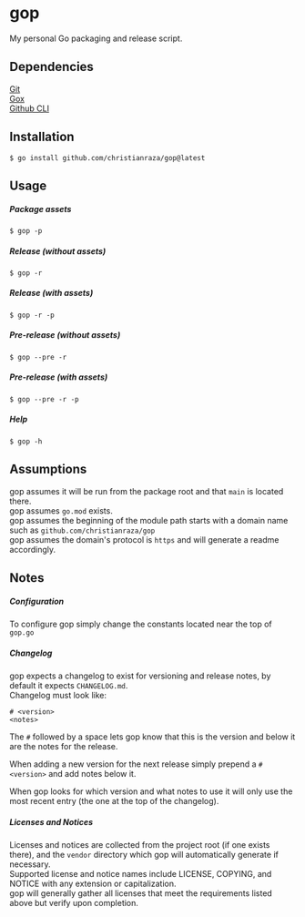 # gop
My personal Go packaging and release script.

## Dependencies
[Git](https://github.com/git/git)  
[Gox](https://github.com/mitchellh/gox)  
[Github CLI](https://github.com/cli/cli)

## Installation
```
$ go install github.com/christianraza/gop@latest
```
## Usage
##### Package assets
```
$ gop -p
```
##### Release (without assets)
```
$ gop -r
```
##### Release (with assets)
```
$ gop -r -p
```
##### Pre-release (without assets)
```
$ gop --pre -r
```
##### Pre-release (with assets)
```
$ gop --pre -r -p
```
##### Help
```
$ gop -h
```

## Assumptions
gop assumes it will be run from the package root and that `main` is located there.  
gop assumes `go.mod` exists.  
gop assumes the beginning of the module path starts with a domain name such as `github.com/christianraza/gop`  
gop assumes the domain's protocol is `https` and will generate a readme accordingly.

## Notes
##### Configuration
To configure gop simply change the constants located near the top of `gop.go`
##### Changelog
gop expects a changelog to exist for versioning and release notes, by default it expects `CHANGELOG.md`.  
Changelog must look like:
```
# <version>
<notes>
```
The `#` followed by a space lets gop know that this is the version and below it are the notes for the release.  

When adding a new version for the next release simply prepend a `# <version>` and add notes below it.  

When gop looks for which version and what notes to use it will only use the most recent entry (the one at the top of the changelog).

##### Licenses and Notices
Licenses and notices are collected from the project root (if one exists there), and the `vendor` directory which gop will automatically generate if necessary.  
Supported license and notice names include LICENSE, COPYING, and NOTICE with any extension or capitalization.  
gop will generally gather all licenses that meet the requirements listed above but verify upon completion.
